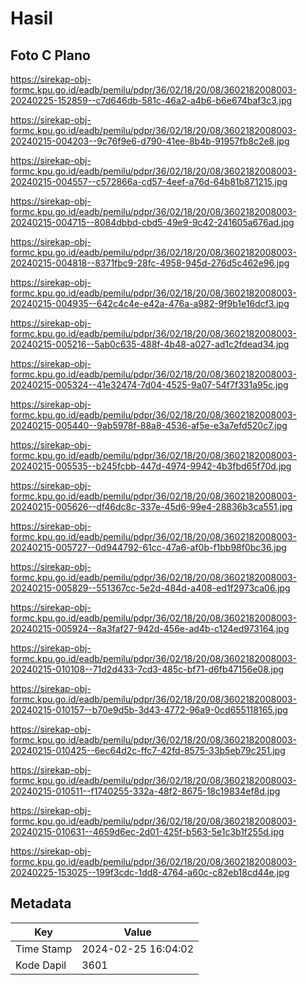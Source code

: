 # Hasil

## Foto C Plano

https://sirekap-obj-formc.kpu.go.id/eadb/pemilu/pdpr/36/02/18/20/08/3602182008003-20240225-152859--c7d646db-581c-46a2-a4b6-b6e674baf3c3.jpg

https://sirekap-obj-formc.kpu.go.id/eadb/pemilu/pdpr/36/02/18/20/08/3602182008003-20240215-004203--9c76f9e6-d790-41ee-8b4b-91957fb8c2e8.jpg

https://sirekap-obj-formc.kpu.go.id/eadb/pemilu/pdpr/36/02/18/20/08/3602182008003-20240215-004557--c572866a-cd57-4eef-a76d-64b81b871215.jpg

https://sirekap-obj-formc.kpu.go.id/eadb/pemilu/pdpr/36/02/18/20/08/3602182008003-20240215-004715--8084dbbd-cbd5-49e9-9c42-241605a676ad.jpg

https://sirekap-obj-formc.kpu.go.id/eadb/pemilu/pdpr/36/02/18/20/08/3602182008003-20240215-004818--8371fbc9-28fc-4958-945d-276d5c462e96.jpg

https://sirekap-obj-formc.kpu.go.id/eadb/pemilu/pdpr/36/02/18/20/08/3602182008003-20240215-004935--642c4c4e-e42a-476a-a982-9f9b1e16dcf3.jpg

https://sirekap-obj-formc.kpu.go.id/eadb/pemilu/pdpr/36/02/18/20/08/3602182008003-20240215-005216--5ab0c635-488f-4b48-a027-ad1c2fdead34.jpg

https://sirekap-obj-formc.kpu.go.id/eadb/pemilu/pdpr/36/02/18/20/08/3602182008003-20240215-005324--41e32474-7d04-4525-9a07-54f7f331a95c.jpg

https://sirekap-obj-formc.kpu.go.id/eadb/pemilu/pdpr/36/02/18/20/08/3602182008003-20240215-005440--9ab5978f-88a8-4536-af5e-e3a7efd520c7.jpg

https://sirekap-obj-formc.kpu.go.id/eadb/pemilu/pdpr/36/02/18/20/08/3602182008003-20240215-005535--b245fcbb-447d-4974-9942-4b3fbd65f70d.jpg

https://sirekap-obj-formc.kpu.go.id/eadb/pemilu/pdpr/36/02/18/20/08/3602182008003-20240215-005626--df46dc8c-337e-45d6-99e4-28836b3ca551.jpg

https://sirekap-obj-formc.kpu.go.id/eadb/pemilu/pdpr/36/02/18/20/08/3602182008003-20240215-005727--0d944792-61cc-47a6-af0b-f1bb98f0bc36.jpg

https://sirekap-obj-formc.kpu.go.id/eadb/pemilu/pdpr/36/02/18/20/08/3602182008003-20240215-005829--551367cc-5e2d-484d-a408-ed1f2973ca06.jpg

https://sirekap-obj-formc.kpu.go.id/eadb/pemilu/pdpr/36/02/18/20/08/3602182008003-20240215-005924--8a3faf27-942d-456e-ad4b-c124ed973164.jpg

https://sirekap-obj-formc.kpu.go.id/eadb/pemilu/pdpr/36/02/18/20/08/3602182008003-20240215-010108--71d2d433-7cd3-485c-bf71-d6fb47156e08.jpg

https://sirekap-obj-formc.kpu.go.id/eadb/pemilu/pdpr/36/02/18/20/08/3602182008003-20240215-010157--b70e9d5b-3d43-4772-96a9-0cd655118165.jpg

https://sirekap-obj-formc.kpu.go.id/eadb/pemilu/pdpr/36/02/18/20/08/3602182008003-20240215-010425--6ec64d2c-ffc7-42fd-8575-33b5eb79c251.jpg

https://sirekap-obj-formc.kpu.go.id/eadb/pemilu/pdpr/36/02/18/20/08/3602182008003-20240215-010511--f1740255-332a-48f2-8675-18c19834ef8d.jpg

https://sirekap-obj-formc.kpu.go.id/eadb/pemilu/pdpr/36/02/18/20/08/3602182008003-20240215-010631--4659d6ec-2d01-425f-b563-5e1c3b1f255d.jpg

https://sirekap-obj-formc.kpu.go.id/eadb/pemilu/pdpr/36/02/18/20/08/3602182008003-20240225-153025--199f3cdc-1dd8-4764-a60c-c82eb18cd44e.jpg


## Metadata

| Key        | Value               |
| ---------- | ------------------- |
| Time Stamp | 2024-02-25 16:04:02 |
| Kode Dapil | 3601                |



